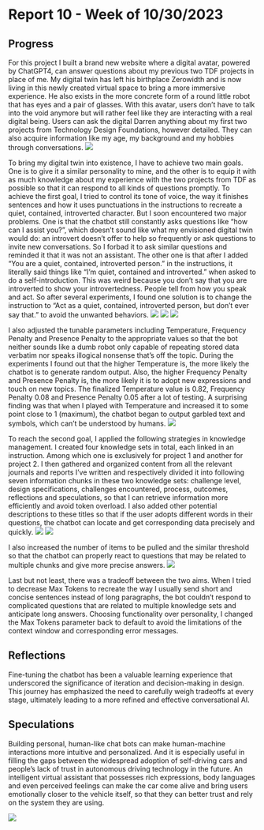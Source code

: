 # Report 10 - Week of 10/30/2023

## Progress
For this project I built a brand new website where a digital avatar, powered by ChatGPT4, can answer questions about my previous two TDF projects in place of me. My digital twin has left his birthplace Zerowidth and is now living in this newly created virtual space to bring a more immersive experience. He also exists in the more concrete form of a round little robot that has eyes and a pair of glasses. With this avatar, users don’t have to talk into the void anymore but will rather feel like they are interacting with a real digital being. Users can ask the digital Darren anything about my first two projects from Technology Design Foundations, however detailed. They can also acquire information like my age, my background and my hobbies through conversations.
![](w-10.png)

To bring my digital twin into existence, I have to achieve two main goals. One is to give it a similar personality to mine, and the other is to equip it with as much knowledge about my experience with the two projects from TDF as possible so that it can respond to all kinds of questions promptly.
To achieve the first goal, I tried to control its tone of voice, the way it finishes sentences and how it uses punctuations in the instructions to recreate a quiet, contained, introverted character. But I soon encountered two major problems. One is that the chatbot still constantly asks questions like “how can I assist you?”, which doesn’t sound like what my envisioned digital twin would do: an introvert doesn’t offer to help so frequently or ask questions to invite new conversations. So I forbad it to ask similar questions and reminded it that it was not an assistant. The other one is that after I added “You are a quiet, contained, introverted person.” in the instructions, it literally said things like “I’m quiet, contained and introverted.” when asked to do a self-introduction. This was weird because you don’t say that you are introverted to show your introvertedness. People tell from how you speak and act. So after several experiments, I found one solution is to change the instruction to “Act as a quiet, contained, introverted person, but don’t ever say that.” to avoid the unwanted behaviors.
![](w-10-1.jpg)
![](w-10-2.jpg)
![](w-10-3.jpg)

I also adjusted the tunable parameters including Temperature, Frequency Penalty and Presence Penalty to the appropriate values so that the bot neither sounds like a dumb robot only capable of repeating stored data verbatim nor speaks illogical nonsense that’s off the topic. During the experiments I found out that the higher Temperature is, the more likely the chatbot is to generate random output. Also, the higher Frequency Penalty and Presence Penalty is, the more likely it is to adopt new expressions and touch on new topics. The finalized Temperature value is 0.82, Frequency Penalty 0.08 and Presence Penalty 0.05 after a lot of testing. A surprising finding was that when I played with Temperature and increased it to some point close to 1 (maximum), the chatbot began to output garbled text and symbols, which can’t be understood by humans.
![](w-10-4.jpg)
 
To reach the second goal, I applied the following strategies in knowledge management. I created four knowledge sets in total, each linked in an instruction. Among which one is exclusively for project 1 and another for project 2. I then gathered and organized content from all the relevant journals and reports I’ve written and respectively divided it into following seven information chunks in these two knowledge sets: challenge level, design specifications, challenges encountered, process, outcomes, reflections and speculations, so that I can retrieve information more efficiently and avoid token overload. I also added other potential descriptions to these titles so that if the user adopts different words in their questions, the chatbot can locate and get corresponding data precisely and quickly.
![](w-10-5.jpg)
![](w-10-7.jpg)
 
I also increased the number of items to be pulled and the similar threshold so that the chatbot can properly react to questions that may be related to multiple chunks and give more precise answers.
![](w-10-6.jpg)

Last but not least, there was a tradeoff between the two aims. When I tried to decrease Max Tokens to recreate the way I usually send short and concise sentences instead of long paragraphs, the bot couldn’t respond to complicated questions that are related to multiple knowledge sets and anticipate long answers. Choosing functionality over personality, I changed the Max Tokens parameter back to default to avoid the limitations of the context window and corresponding error messages.

## Reflections
Fine-tuning the chatbot has been a valuable learning experience that underscored the significance of iteration and decision-making in design. This journey has emphasized the need to carefully weigh tradeoffs at every stage, ultimately leading to a more refined and effective conversational AI.

## Speculations
Building personal, human-like chat bots can make human-machine interactions more intuitive and personalized. And it is especially useful in filling the gaps between the widespread adoption of self-driving cars and people’s lack of trust in autonomous driving technology in the future. An intelligent virtual assistant that possesses rich expressions, body languages and even perceived feelings can make the car come alive and bring users emotionally closer to the vehicle itself, so that they can better trust and rely on the system they are using.

![](w-10-8.png)
